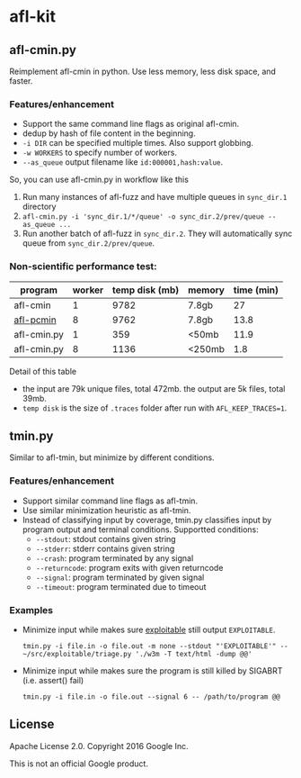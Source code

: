 # afl-kit

## afl-cmin.py
Reimplement afl-cmin in python. Use less memory, less disk space, and faster.

### Features/enhancement
 - Support the same command line flags as original afl-cmin.
 - dedup by hash of file content in the beginning.
 - `-i DIR` can be specified multiple times. Also support globbing.
 - `-w WORKERS` to specify number of workers.
 - `--as_queue` output filename like `id:000001,hash:value`.

So, you can use afl-cmin.py in workflow like this

1. Run many instances of afl-fuzz and have multiple queues in `sync_dir.1` directory
2. `afl-cmin.py -i 'sync_dir.1/*/queue' -o sync_dir.2/prev/queue --as_queue ...`
3. Run another batch of afl-fuzz in `sync_dir.2`. They will automatically sync queue from `sync_dir.2/prev/queue`.

### Non-scientific performance test: 

program     | worker | temp disk (mb) | memory | time (min)
----------- | ------ | -------------- | ------ | ----------
afl-cmin    |     1  |      9782      | 7.8gb  | 27
[afl-pcmin] |     8  |      9762      | 7.8gb  | 13.8
afl-cmin.py |     1  |       359      | <50mb  | 11.9
afl-cmin.py |     8  |      1136      | <250mb | 1.8

[afl-pcmin]: https://github.com/bnagy/afl-trivia

Detail of this table
- the input are 79k unique files, total 472mb. the output are 5k files, total 39mb.
- `temp disk` is the size of `.traces` folder after run with `AFL_KEEP_TRACES=1`.

## tmin.py
Similar to afl-tmin, but minimize by different conditions.

### Features/enhancement
 - Support similar command line flags as afl-tmin.
 - Use similar minimization heuristic as afl-tmin.
 - Instead of classifying input by coverage, tmin.py classifies input by
   program output and terminal conditions. Supportted conditions:
     * `--stdout`: stdout contains given string
     * `--stderr`: stderr contains given string
     * `--crash`: program terminated by any signal
     * `--returncode`: program exits with given returncode
     * `--signal`: program terminated by given signal
     * `--timeout`: program terminated due to timeout

### Examples
 - Minimize input while makes sure [exploitable] still output `EXPLOITABLE`.

    `tmin.py -i file.in -o file.out -m none --stdout "'EXPLOITABLE'" -- ~/src/exploitable/triage.py './w3m -T text/html -dump @@'`

 - Minimize input while makes sure the program is still killed by SIGABRT (i.e. assert() fail)

    `tmin.py -i file.in -o file.out --signal 6 -- /path/to/program @@`

[exploitable]: https://github.com/jfoote/exploitable

## License
Apache License 2.0. Copyright 2016 Google Inc.

This is not an official Google product.

